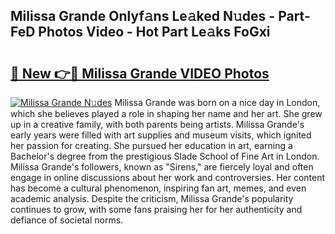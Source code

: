 ## Milissa Grande Onlyf𝚊ns Le𝚊ked N𝚞des - Part-FeD Photos Video - Hot Part Le𝚊ks FoGxi

# <h2><a href="http://ac26730.deff.icu/?id=Milissa+Grande">🔗 New 👉🔴 Milissa Grande VIDEO Photos</a></h2>

[![Milissa Grande N𝚞des](https://i.imgur.com/rIISA9y.gif)](http://ac26730.deff.icu/?id=Milissa+Grande)
Milissa Grande was born on a nice day in London, which she believes played a role in shaping her name and her art. She grew up in a creative family, with both parents being artists. Milissa Grande's early years were filled with art supplies and museum visits, which ignited her passion for creating. She pursued her education in art, earning a Bachelor's degree from the prestigious Slade School of Fine Art in London. Milissa Grande's followers, known as "Sirens," are fiercely loyal and often engage in online discussions about her work and controversies. Her content has become a cultural phenomenon, inspiring fan art, memes, and even academic analysis. Despite the criticism, Milissa Grande's popularity continues to grow, with some fans praising her for her authenticity and defiance of societal norms.
